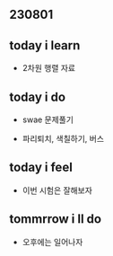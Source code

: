 ## 230801

## today i learn

- 2차원 행렬 자료
  
## today i do

- swae 문제풀기

- 파리퇴치, 색칠하기, 버스
  
## today i feel

- 이번 시험은 잘해보자
  
## tommrrow i ll do

- 오후에는 일어나자
